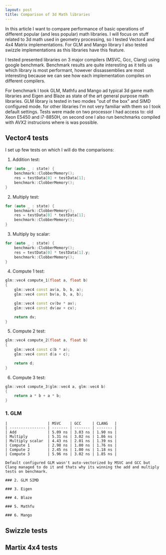 ```yaml
---
layout: post
title: Comparison of 3d Math libraries
---
```


In this article I want to compare performance of basic operations of different popular (and less popular) math libraries. I will focus on stuff related to 3d math used in geometry processing, so I tested Vector4 and 4x4 Matrix implementations. For GLM and Mango library I also tested swizzle implementations as this libraries have this feature.

I tested presented libraries on 3 major compilers (MSVC, Gcc, Clang) using google benchmark. Benchmark results are quite interesting as it tells us which library is most performant, however dissassemblies are most interesting because we can see how each implementation compiles on different compilers.

For benchmark I took GLM, Mathfu and Mango ad typical 3d game math libraries and Eigen and Blaze as state of the art general purpose math libraries. GLM library is tested in two modes "out of the box" and SIMD configured mode. for other libraries I'm not very familiar with them so I took default settings. Tests were made on two processor I had access to: old Xeon E5450 and i7-8850H, on second one I also run benchmarks compiled with AVX2 instrucions where is was possible.

## Vector4 tests

I set up few tests on which I will do the comparisons:
    
1. Addition test:
    
```c++
for (auto _ : state) {
    benchmark::ClobberMemory();
    res = testData[0] + testData[1];
    benchmark::ClobberMemory();
}
```
    
2. Multiply test:
    
```c++
for (auto _ : state) {
    benchmark::ClobberMemory();
    res = testData[0] * testData[1];
    benchmark::ClobberMemory();
}
```
        
3. Multiply by scalar:

```c++    
for (auto _ : state) {
    benchmark::ClobberMemory();
    res = testData[0] * testData[1].y;
    benchmark::ClobberMemory();
}
```       

4. Compute 1 test:

```c++    
glm::vec4 compute_1(float a, float b)
{
    glm::vec4 const av(a, b, b, a);
    glm::vec4 const bv(a, b, a, b);

    glm::vec4 const cv(bv * av);
    glm::vec4 const dv(av + cv);

    return dv;
}
```
    
5. Compute 2 test:

```c++    
glm::vec4 compute_2(float a, float b)
{
    glm::vec4 const c(b * a);
    glm::vec4 const d(a + c);

    return d;
}
```
    
6. Compute 3 test:

```c++    
glm::vec4 compute_3(glm::vec4 a, glm::vec4 b)
{
    return a * b + a * b;
}
```

### 1. GLM
    
    |                  | MSVC    | GCC     | CLANG   |
    | ---------------- | ------- | ------- | ------- |
    | Add              | 5.09 ns | 3.03 ns | 1.90 ns |
    | Multiply         | 5.31 ns | 3.02 ns | 1.86 ns |
    | Multiply scalar  | 4.43 ns | 2.01 ns | 1.39 ns |
    | Compute 1        | 2.98 ns | 1.00 ns | 1.76 ns |
    | Compute 2        | 2.45 ns | 1.00 ns | 1.18 ns |
    | Compute 3        | 5.96 ns | 3.02 ns | 1.85 ns |
    
    Default configured GLM wasn't auto-vectorized by MSVC and GCC but Clang managed to do it and thats why its winning the add and multiply tests on benchmark.

    ### 2. GLM SIMD

    ### 3. Eigen

    ### 4. Blaze

    ### 5. Mathfu

    ### 6. Mango

## Swizzle tests

## Martix 4x4 tests

